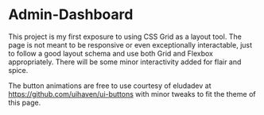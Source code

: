 # Admin-Dashboard
This project is my first exposure to using CSS Grid as a layout tool. The page is not meant to be responsive or even exceptionally interactable, just to follow a good layout schema and use both Grid and Flexbox appropriately. There will be some minor interactivity added for flair and spice. 

The button animations are free to use courtesy of eludadev at https://github.com/uihaven/ui-buttons with minor tweaks to fit the theme of this page.